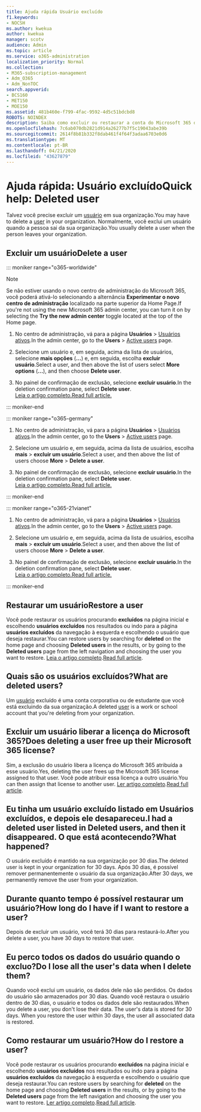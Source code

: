 ```yaml
---
title: Ajuda rápida Usuário excluído
f1.keywords:
- NOCSH
ms.author: kwekua
author: kwekua
manager: scotv
audience: Admin
ms.topic: article
ms.service: o365-administration
localization_priority: Normal
ms.collection:
- M365-subscription-management
- Adm_O365
- Adm_NonTOC
search.appverid:
- BCS160
- MET150
- MOE150
ms.assetid: 481b460e-f799-4fac-9592-4d5c51bdcbd8
ROBOTS: NOINDEX
description: Saiba como excluir ou restaurar a conta do Microsoft 365 de um usuário.
ms.openlocfilehash: 7c6ab070db2821d914a26277b7f5c19043abe39b
ms.sourcegitcommit: 2614f8b81b332f8dab461f4f64f3adaa6703e0d6
ms.translationtype: MT
ms.contentlocale: pt-BR
ms.lasthandoff: 04/21/2020
ms.locfileid: "43627879"
---
```

# <a name="quick-help-deleted-user"></a><span data-ttu-id="61b11-103">Ajuda rápida: Usuário excluído</span><span class="sxs-lookup"><span data-stu-id="61b11-103">Quick help: Deleted user</span></span>

<span data-ttu-id="61b11-104">Talvez você precise excluir um [usuário](../add-users/add-users.md) em sua organização.</span><span class="sxs-lookup"><span data-stu-id="61b11-104">You may have to delete a [user](../add-users/add-users.md) in your organization.</span></span> <span data-ttu-id="61b11-105">Normalmente, você exclui um usuário quando a pessoa sai da sua organização.</span><span class="sxs-lookup"><span data-stu-id="61b11-105">You usually delete a user when the person leaves your organization.</span></span> 
  
## <a name="delete-a-user"></a><span data-ttu-id="61b11-106">Excluir um usuário</span><span class="sxs-lookup"><span data-stu-id="61b11-106">Delete a user</span></span>

::: moniker range="o365-worldwide"

> [!NOTE]
> <span data-ttu-id="61b11-107">Se não estiver usando o novo centro de administração do Microsoft 365, você poderá ativá-lo selecionando a alternância **Experimentar o novo centro de administração** localizado na parte superior da Home Page.</span><span class="sxs-lookup"><span data-stu-id="61b11-107">If you're not using the new Microsoft 365 admin center, you can turn it on by selecting the **Try the new admin center** toggle located at the top of the Home page.</span></span>
  
1. <span data-ttu-id="61b11-108">No centro de administração, vá para a página **Usuários** \> <a href="https://go.microsoft.com/fwlink/p/?linkid=834822" target="_blank">Usuários ativos</a>.</span><span class="sxs-lookup"><span data-stu-id="61b11-108">In the admin center, go to the **Users** \> <a href="https://go.microsoft.com/fwlink/p/?linkid=834822" target="_blank">Active users</a> page.</span></span>

2. <span data-ttu-id="61b11-109">Selecione um usuário e, em seguida, acima da lista de usuários, selecione **mais opções** (**...**) e, em seguida, escolha **excluir usuário**.</span><span class="sxs-lookup"><span data-stu-id="61b11-109">Select a user, and then above the list of users select **More options** (**...**), and then choose **Delete user**.</span></span>
  
3. <span data-ttu-id="61b11-110">No painel de confirmação de exclusão, selecione **excluir usuário**.</span><span class="sxs-lookup"><span data-stu-id="61b11-110">In the deletion confirmation pane, select **Delete user**.</span></span> <br/>[<span data-ttu-id="61b11-111">Leia o artigo completo.</span><span class="sxs-lookup"><span data-stu-id="61b11-111">Read full article.</span></span>](../add-users/delete-a-user.md)
  
::: moniker-end

::: moniker range="o365-germany"

1. <span data-ttu-id="61b11-112">No centro de administração, vá para a página **Usuários** \> <a href="https://go.microsoft.com/fwlink/p/?linkid=847686" target="_blank">Usuários ativos</a>.</span><span class="sxs-lookup"><span data-stu-id="61b11-112">In the admin center, go to the **Users** \> <a href="https://go.microsoft.com/fwlink/p/?linkid=847686" target="_blank">Active users</a> page.</span></span>  

2. <span data-ttu-id="61b11-113">Selecione um usuário e, em seguida, acima da lista de usuários, escolha **mais** > **excluir um usuário**.</span><span class="sxs-lookup"><span data-stu-id="61b11-113">Select a user, and then above the list of users choose **More** > **Delete a user**.</span></span>
  
3. <span data-ttu-id="61b11-114">No painel de confirmação de exclusão, selecione **excluir usuário**.</span><span class="sxs-lookup"><span data-stu-id="61b11-114">In the deletion confirmation pane, select **Delete user**.</span></span> <br/>[<span data-ttu-id="61b11-115">Leia o artigo completo.</span><span class="sxs-lookup"><span data-stu-id="61b11-115">Read full article.</span></span>](../add-users/delete-a-user.md)

::: moniker-end

::: moniker range="o365-21vianet"

1. <span data-ttu-id="61b11-116">No centro de administração, vá para a página **Usuários** \> <a href="https://go.microsoft.com/fwlink/p/?linkid=850628" target="_blank">Usuários ativos</a>.</span><span class="sxs-lookup"><span data-stu-id="61b11-116">In the admin center, go to the **Users** \> <a href="https://go.microsoft.com/fwlink/p/?linkid=850628" target="_blank">Active users</a> page.</span></span> 

2. <span data-ttu-id="61b11-117">Selecione um usuário e, em seguida, acima da lista de usuários, escolha **mais** > **excluir um usuário**.</span><span class="sxs-lookup"><span data-stu-id="61b11-117">Select a user, and then above the list of users choose **More** > **Delete a user**.</span></span>
  
3. <span data-ttu-id="61b11-118">No painel de confirmação de exclusão, selecione **excluir usuário**.</span><span class="sxs-lookup"><span data-stu-id="61b11-118">In the deletion confirmation pane, select **Delete user**.</span></span> <br/>[<span data-ttu-id="61b11-119">Leia o artigo completo.</span><span class="sxs-lookup"><span data-stu-id="61b11-119">Read full article.</span></span>](../add-users/delete-a-user.md)

::: moniker-end

  
## <a name="restore-a-user"></a><span data-ttu-id="61b11-120">Restaurar um usuário</span><span class="sxs-lookup"><span data-stu-id="61b11-120">Restore a user</span></span>

<span data-ttu-id="61b11-121">Você pode restaurar os usuários procurando **excluídos** na página inicial e escolhendo **usuários excluídos** nos resultados ou indo para a página **usuários excluídos** da navegação à esquerda e escolhendo o usuário que deseja restaurar.</span><span class="sxs-lookup"><span data-stu-id="61b11-121">You can restore users by searching for **deleted** on the home page and choosing **Deleted users** in the results, or by going to the **Deleted users** page from the left navigation and choosing the user you want to restore.</span></span> <span data-ttu-id="61b11-122">[Leia o artigo completo](../add-users/delete-a-user.md).</span><span class="sxs-lookup"><span data-stu-id="61b11-122">[Read full article](../add-users/delete-a-user.md).</span></span>
  
## <a name="what-are-deleted-users"></a><span data-ttu-id="61b11-123">Quais são os usuários excluídos?</span><span class="sxs-lookup"><span data-stu-id="61b11-123">What are deleted users?</span></span>

<span data-ttu-id="61b11-124">Um [usuário](../add-users/add-users.md) excluído é uma conta corporativa ou de estudante que você está excluindo da sua organização.</span><span class="sxs-lookup"><span data-stu-id="61b11-124">A deleted [user](../add-users/add-users.md) is a work or school account that you're deleting from your organization.</span></span> 
  
## <a name="does-deleting-a-user-free-up-their-microsoft-365-license"></a><span data-ttu-id="61b11-125">Excluir um usuário liberar a licença do Microsoft 365?</span><span class="sxs-lookup"><span data-stu-id="61b11-125">Does deleting a user free up their Microsoft 365 license?</span></span>

<span data-ttu-id="61b11-126">Sim, a exclusão do usuário libera a licença do Microsoft 365 atribuída a esse usuário.</span><span class="sxs-lookup"><span data-stu-id="61b11-126">Yes, deleting the user frees up the Microsoft 365 license assigned to that user.</span></span> <span data-ttu-id="61b11-127">Você pode atribuir essa licença a outro usuário.</span><span class="sxs-lookup"><span data-stu-id="61b11-127">You can then assign that license to another user.</span></span> <span data-ttu-id="61b11-128">[Ler artigo completo](../../commerce/licenses/remove-licenses-from-subscription.md).</span><span class="sxs-lookup"><span data-stu-id="61b11-128">[Read full article](../../commerce/licenses/remove-licenses-from-subscription.md).</span></span>
  
## <a name="i-had-a-deleted-user-listed-in-deleted-users-and-then-it-disappeared-what-happened"></a><span data-ttu-id="61b11-129">Eu tinha um usuário excluído listado em Usuários excluídos, e depois ele desapareceu.</span><span class="sxs-lookup"><span data-stu-id="61b11-129">I had a deleted user listed in Deleted users, and then it disappeared.</span></span> <span data-ttu-id="61b11-130">O que está acontecendo?</span><span class="sxs-lookup"><span data-stu-id="61b11-130">What happened?</span></span>

<span data-ttu-id="61b11-131">O usuário excluído é mantido na sua organização por 30 dias.</span><span class="sxs-lookup"><span data-stu-id="61b11-131">The deleted user is kept in your organization for 30 days.</span></span> <span data-ttu-id="61b11-132">Após 30 dias, é possível remover permanentemente o usuário da sua organização.</span><span class="sxs-lookup"><span data-stu-id="61b11-132">After 30 days, we permanently remove the user from your organization.</span></span>
  
## <a name="how-long-do-i-have-if-i-want-to-restore-a-user"></a><span data-ttu-id="61b11-133">Durante quanto tempo é possível restaurar um usuário?</span><span class="sxs-lookup"><span data-stu-id="61b11-133">How long do I have if I want to restore a user?</span></span>

<span data-ttu-id="61b11-134">Depois de excluir um usuário, você terá 30 dias para restaurá-lo.</span><span class="sxs-lookup"><span data-stu-id="61b11-134">After you delete a user, you have 30 days to restore that user.</span></span>
  
## <a name="do-i-lose-all-the-users-data-when-i-delete-them"></a><span data-ttu-id="61b11-135">Eu perco todos os dados do usuário quando o excluo?</span><span class="sxs-lookup"><span data-stu-id="61b11-135">Do I lose all the user's data when I delete them?</span></span>

<span data-ttu-id="61b11-p109">Quando você exclui um usuário, os dados dele não são perdidos. Os dados do usuário são armazenados por 30 dias. Quando você restaura o usuário dentro de 30 dias, o usuário e todos os dados dele são restaurados.</span><span class="sxs-lookup"><span data-stu-id="61b11-p109">When you delete a user, you don't lose their data. The user's data is stored for 30 days. When you restore the user within 30 days, the user all associated data is restored.</span></span>
  
## <a name="how-do-i-restore-a-user"></a><span data-ttu-id="61b11-139">Como restaurar um usuário?</span><span class="sxs-lookup"><span data-stu-id="61b11-139">How do I restore a user?</span></span>

<span data-ttu-id="61b11-140">Você pode restaurar os usuários procurando **excluídos** na página inicial e escolhendo **usuários excluídos** nos resultados ou indo para a página **usuários excluídos** da navegação à esquerda e escolhendo o usuário que deseja restaurar.</span><span class="sxs-lookup"><span data-stu-id="61b11-140">You can restore users by searching for **deleted** on the home page and choosing **Deleted users** in the results, or by going to the **Deleted users** page from the left navigation and choosing the user you want to restore.</span></span> <span data-ttu-id="61b11-141">[Ler artigo completo](../add-users/delete-a-user.md).</span><span class="sxs-lookup"><span data-stu-id="61b11-141">[Read full article](../add-users/delete-a-user.md).</span></span>
  

